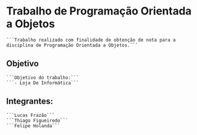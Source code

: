 # Trabalho de Programação Orientada a Objetos

    ```Trabalho realizado com finalidade de obtenção de nota para a disciplina de Programação Orientada a Objetos.```

## Objetivo

    ```Objetivo do trabalho:```
    ```- Loja De Informática```

## Integrantes:

    ```Lucas Frazão```
    ```Thiago Figueiredo```
    ```Felipe Holanda```
